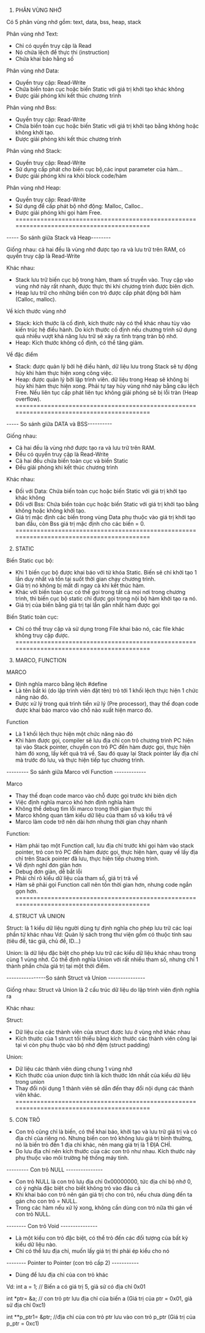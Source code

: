 1. PHÂN VÙNG NHỚ

Có 5 phân vùng nhớ gồm: text, data, bss, heap, stack
  
  Phân vùng nhớ Text: 
 + Chỉ có quyền truy cập là Read
 + Nó chứa lệch để thực thi (instruction) 
 + Chứa khai báo hằng số  
 
  Phân vùng nhớ Data: 
 + Quyền truy cập: Read-Write
 + Chứa biến toàn cục hoặc biến Static với giá trị khởi tạo khác không
 + Được giải phóng khi kết thúc chương trình 
 
  Phân vùng nhớ Bss:
 + Quyền truy cập: Read-Write 
 + Chứa biến toàn cục hoặc biến Static với giá trị khởi tạo bằng không hoặc không khởi tạo.
 + Được giải phóng khi kết thúc chương trình 
  
  Phân vùng nhớ Stack:
 + Quyền truy cập: Read-Write
 + Sử dụng cấp phát cho biến cục bộ,các input parameter của hàm...
 + Được giải phóng khi ra khỏi block code/hàm

  Phân vùng nhớ Heap:
 + Quyền truy cập: Read-Write
 + Sử dụng để cấp phát bộ nhớ động: Malloc, Calloc..
 + Được giải phóng khi gọi hàm Free.
=========================================================================================

----- So sánh giữa Stack và Heap--------

Giống nhau: cả hai đều là vùng nhớ được tạo ra và lưu trữ trên RAM, có quyền truy cập là Read-Write

Khác nhau:
 + Stack lưu trữ biến cục bộ trong hàm, tham số truyền vào. Truy cập vào vùng nhớ này rất nhanh, được thực thi khi chương trình được biên dịch.
 + Heap lưu trữ cho những biến con trỏ được cấp phát động bởi hàm (Calloc, malloc).
 
Về kích thước vùng nhớ
 + Stack: kích thước là cố định, kích thước này có thể khác nhau tùy vào kiến trúc hệ điều hành. Do kích thước cố định nếu chương trình sử dụng quá nhiều vượt khả năng lưu trữ sẽ xảy ra tình trạng tràn bộ nhớ. 
 + Heap: Kích thước không cố định, có thể tăng giảm.

Về đặc điểm 
 + Stack: được quản lý bởi hệ điều hành, dữ liệu lưu trong Stack sẽ tự động hủy khi hàm thực hiện xong công việc. 
 + Heap: được quản lý bởi lập trình viên. dữ liệu trong Heap sẽ không bị hủy khi hàm thực hiện xong. Phải tự tay hủy vùng nhớ này bằng câu lệch Free. Nếu liên tục cấp phát liên tục không giải phóng sẽ bị lỗi tràn (Heap overflow).       
=========================================================================================

----- So sánh giữa DATA và BSS----------

Giống nhau: 
 + Cả hai đều là vùng nhớ được tạo ra và lưu trữ trên RAM. 
 + Đều có quyền truy cập là Read-Write
 + Cả hai đều chứa biến toàn cục và biến Static
 + Đều giải phóng khi kết thúc chương trình

Khác nhau: 
 + Đối với Data: Chứa biến toàn cục hoặc biến Static với giá trị khởi tạo khác không
 + Đối với Bss: Chứa biến toàn cục hoặc biến Static với giá trị khởi tạo bằng không hoặc không khởi tạo.
 + Giá trị mặc định các biến trong vùng Data phụ thuộc vào giá trị khởi tạo ban đầu, còn Bss giá trị mặc định cho các biến = 0.
=========================================================================================

2. STATIC

Biến Static cục bộ: 
 + Khi 1 biến cục bộ được khai báo với từ khóa Static. Biến sẽ chỉ khởi tạo 1 lần duy nhất và tồn tại suốt thời gian chạy chương trình. 
 + Giá trị nó không bị mất đi ngay cả khi kết thúc hàm. 
 + Khác với biến toàn cục có thể gọi trong tất cả mọi nơi trong chương trình, thì biến cục bộ static chỉ được gọi trong nội bộ hàm khởi tạo ra nó.
 + Giá trị của biến bằng giá trị tại lần gần nhất hàm được gọi

Biến Static toàn cục:
 + Chỉ có thể truy cập và sử dụng trong File khai báo nó, các file khác không truy cập được.
=========================================================================================

3. MARCO, FUNCTION

MARCO
 + Định nghĩa marco bằng lệch #define
 + Là tên bất kì (do lập trình viên đặt tên) trỏ tới 1 khối lệch thực hiện 1 chức năng nào đó.
 + Được xử lý trong quá trình tiền xử lý (Pre processor), thay thế đoạn code được khai báo marco vào chỗ nào xuất hiện marco đó.

Function
 + Là 1 khối lệch thực hiện một chức năng nào đó
 + Khi hàm được gọi, compiler sẽ lưu địa chỉ con trỏ chương trình PC hiện tại vào Stack pointer, chuyển con trỏ PC đến hàm được gọi, thực hiện hàm đó xong, lấy kết quả trả về. Sau đó quay lại Stack pointer lấy địa chỉ mà trước đó lưu, và thực hiện tiếp tục chương trình.

--------- So sánh giữa Marco với Function -------------

Marco  
 + Thay thế đoạn code marco vào chỗ được gọi trước khi biên dịch
 + Việc định nghĩa marco khó hơn định nghĩa hàm
 + Không thể debug tìm lỗi marco trong thời gian thực thi
 + Marco không quan tâm kiểu dữ liệu của tham số và kiểu trả về
 + Marco làm code trở nên dài hơn nhưng thời gian chạy nhanh

Function:
 + Hàm phải tạo một Function call, lưu địa chỉ trước khi gọi hàm vào stack pointer, trỏ con trỏ PC đến hàm được gọi, thực hiện hàm, quay về lấy địa chỉ trên Stack pointer đã lưu, thực hiện tiếp chương trình. 
 + Về định nghĩ đơn giản hơn
 + Debug đơn giản, dễ bắt lỗi
 + Phải chỉ rõ kiểu dữ liệu của tham số, giá trị trả về
 + Hàm sẽ phải gọi Function call nên tốn thời gian hơn, nhưng code ngắn gọn hơn.
=========================================================================================

4. STRUCT VÀ UNION
  
  Struct: là 1 kiểu dữ liệu người dùng tự định nghĩa cho phép lưu trữ các loại phần tử khác nhau
Vd: Quản lý sách trong thư viện gồm có thuộc tính sau (tiêu đề, tác giả, chủ đề, ID...)

  Union: là dữ liệu đặc biệt cho phép lưu trữ các kiểu dữ liệu khác nhau trong cùng 1 vùng nhớ. Có thể định nghĩa Union với rất nhiều tham số, nhưng chỉ 1 thành phần chứa giá trị tại một thời điểm. 

----------------So sánh Struct và Union --------------- 

 Giống nhau: Struct và Union là 2 cấu trúc dữ liệu do lập trình viên định nghĩa ra  
 
 Khác nhau:

Struct: 
 + Dữ liệu của các thành viên của struct được lưu ở vùng nhớ khác nhau 
 + Kích thước của 1 struct tối thiểu bằng kích thước các thành viên công lại tại vì còn phụ thuộc vào bộ nhớ đệm (struct padding)

Union: 
 + Dữ liệu các thành viên dùng chung 1 vùng nhớ 
 + Kích thước của union được tính là kích thước lớn nhất của kiểu dữ liệu trong union
 + Thay đổi nội dụng 1 thành viên sẽ dẫn đến thay đổi nội dụng các thành viên khác.
=========================================================================================

5. CON TRỎ 

 + Con trỏ cũng chỉ là biến, có thể khai báo, khởi tạo và lưu trữ giá trị và có địa chỉ của riêng nó. Nhưng biến con trỏ không lưu giá trị bình thường, nó là biến trỏ đến 1 địa chỉ khác, nên mang giá trị là 1 ĐỊA CHỈ.
 + Do lưu địa chỉ nên kích thước của các con trỏ như nhau. Kích thước này phụ thuộc vào môi trường hệ thống máy tính.
 
 --------- Con trỏ NULL ---------------
 + Con trỏ NULL là con trỏ lưu địa chỉ 0x00000000, tức địa chỉ bộ nhớ 0, có ý nghĩa đặc biệt cho biết không trỏ vào đâu cả
 + Khi khai báo con trỏ nên gán giá trị cho con trỏ, nếu chưa dùng đến ta gán cho con trỏ = NULL.
 + Trong các hàm nếu xử lý xong, không cần dùng con trỏ nữa thì gán về con trỏ NULL.

 -------- Con trỏ Void ---------------
+ Là một kiểu con trỏ đặc biệt, có thể trỏ đến các đối tượng của bất kỳ kiểu dữ liệu nào.
+ Chỉ có thể lưu địa chỉ, muốn lấy giá trị thì phải ép kiểu cho nó

-------- Pointer to Pointer (con trỏ cấp 2) -----------
+ Dùng để lưu địa chỉ của con trỏ khác

Vd: int a = 1; // Biến a có giá trị 5, giả sử có địa chỉ 0x01

int *ptr= &a; // con trỏ ptr lưu địa chỉ của biến a (Giá trị của ptr = 0x01, giả sử địa chỉ 0xc1)

int **p_ptr1= &ptr; //địa chỉ của con trỏ ptr lưu vào con trỏ p_ptr (Giá trị của p_ptr = 0xc1)
   
